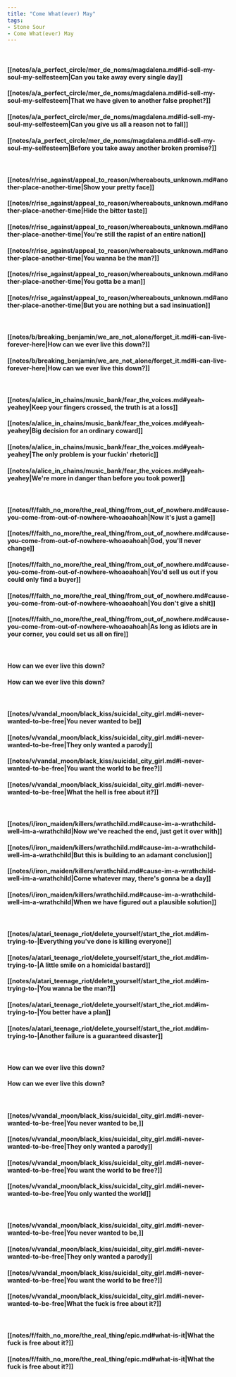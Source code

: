 ```yaml
---
title: "Come What(ever) May"
tags:
- Stone Sour
- Come What(ever) May
---
```

&nbsp;
#### [[notes/a/a_perfect_circle/mer_de_noms/magdalena.md#id-sell-my-soul-my-selfesteem|Can you take away every single day]]
#### [[notes/a/a_perfect_circle/mer_de_noms/magdalena.md#id-sell-my-soul-my-selfesteem|That we have given to another false prophet?]]
#### [[notes/a/a_perfect_circle/mer_de_noms/magdalena.md#id-sell-my-soul-my-selfesteem|Can you give us all a reason not to fall]]
#### [[notes/a/a_perfect_circle/mer_de_noms/magdalena.md#id-sell-my-soul-my-selfesteem|Before you take away another broken promise?]]
&nbsp;
#### [[notes/r/rise_against/appeal_to_reason/whereabouts_unknown.md#another-place-another-time|Show your pretty face]]
#### [[notes/r/rise_against/appeal_to_reason/whereabouts_unknown.md#another-place-another-time|Hide the bitter taste]]
#### [[notes/r/rise_against/appeal_to_reason/whereabouts_unknown.md#another-place-another-time|You're still the rapist of an entire nation]]
#### [[notes/r/rise_against/appeal_to_reason/whereabouts_unknown.md#another-place-another-time|You wanna be the man?]]
#### [[notes/r/rise_against/appeal_to_reason/whereabouts_unknown.md#another-place-another-time|You gotta be a man]]
#### [[notes/r/rise_against/appeal_to_reason/whereabouts_unknown.md#another-place-another-time|But you are nothing but a sad insinuation]]
&nbsp;
#### [[notes/b/breaking_benjamin/we_are_not_alone/forget_it.md#i-can-live-forever-here|How can we ever live this down?]]
#### [[notes/b/breaking_benjamin/we_are_not_alone/forget_it.md#i-can-live-forever-here|How can we ever live this down?]]
&nbsp;
#### [[notes/a/alice_in_chains/music_bank/fear_the_voices.md#yeah-yeahey|Keep your fingers crossed, the truth is at a loss]]
#### [[notes/a/alice_in_chains/music_bank/fear_the_voices.md#yeah-yeahey|Big decision for an ordinary coward]]
#### [[notes/a/alice_in_chains/music_bank/fear_the_voices.md#yeah-yeahey|The only problem is your fuckin' rhetoric]]
#### [[notes/a/alice_in_chains/music_bank/fear_the_voices.md#yeah-yeahey|We're more in danger than before you took power]]
&nbsp;
#### [[notes/f/faith_no_more/the_real_thing/from_out_of_nowhere.md#cause-you-come-from-out-of-nowhere-whoaoahoah|Now it's just a game]]
#### [[notes/f/faith_no_more/the_real_thing/from_out_of_nowhere.md#cause-you-come-from-out-of-nowhere-whoaoahoah|God, you'll never change]]
#### [[notes/f/faith_no_more/the_real_thing/from_out_of_nowhere.md#cause-you-come-from-out-of-nowhere-whoaoahoah|You'd sell us out if you could only find a buyer]]
#### [[notes/f/faith_no_more/the_real_thing/from_out_of_nowhere.md#cause-you-come-from-out-of-nowhere-whoaoahoah|You don't give a shit]]
#### [[notes/f/faith_no_more/the_real_thing/from_out_of_nowhere.md#cause-you-come-from-out-of-nowhere-whoaoahoah|As long as idiots are in your corner, you could set us all on fire]]
&nbsp;
#### How can we ever live this down?
#### How can we ever live this down?
&nbsp;
#### [[notes/v/vandal_moon/black_kiss/suicidal_city_girl.md#i-never-wanted-to-be-free|You never wanted to be]]
#### [[notes/v/vandal_moon/black_kiss/suicidal_city_girl.md#i-never-wanted-to-be-free|They only wanted a parody]]
#### [[notes/v/vandal_moon/black_kiss/suicidal_city_girl.md#i-never-wanted-to-be-free|You want the world to be free?]]
#### [[notes/v/vandal_moon/black_kiss/suicidal_city_girl.md#i-never-wanted-to-be-free|What the hell is free about it?]]
&nbsp;
#### [[notes/i/iron_maiden/killers/wrathchild.md#cause-im-a-wrathchild-well-im-a-wrathchild|Now we've reached the end, just get it over with]]
#### [[notes/i/iron_maiden/killers/wrathchild.md#cause-im-a-wrathchild-well-im-a-wrathchild|But this is building to an adamant conclusion]]
#### [[notes/i/iron_maiden/killers/wrathchild.md#cause-im-a-wrathchild-well-im-a-wrathchild|Come whatever may, there's gonna be a day]]
#### [[notes/i/iron_maiden/killers/wrathchild.md#cause-im-a-wrathchild-well-im-a-wrathchild|When we have figured out a plausible solution]]
&nbsp;
#### [[notes/a/atari_teenage_riot/delete_yourself/start_the_riot.md#im-trying-to-|Everything you've done is killing everyone]]
#### [[notes/a/atari_teenage_riot/delete_yourself/start_the_riot.md#im-trying-to-|A little smile on a homicidal bastard]]
#### [[notes/a/atari_teenage_riot/delete_yourself/start_the_riot.md#im-trying-to-|You wanna be the man?]]
#### [[notes/a/atari_teenage_riot/delete_yourself/start_the_riot.md#im-trying-to-|You better have a plan]]
#### [[notes/a/atari_teenage_riot/delete_yourself/start_the_riot.md#im-trying-to-|Another failure is a guaranteed disaster]]
&nbsp;
#### How can we ever live this down?
#### How can we ever live this down?
&nbsp;
#### [[notes/v/vandal_moon/black_kiss/suicidal_city_girl.md#i-never-wanted-to-be-free|You never wanted to be,]]
#### [[notes/v/vandal_moon/black_kiss/suicidal_city_girl.md#i-never-wanted-to-be-free|They only wanted a parody]]
#### [[notes/v/vandal_moon/black_kiss/suicidal_city_girl.md#i-never-wanted-to-be-free|You want the world to be free?]]
#### [[notes/v/vandal_moon/black_kiss/suicidal_city_girl.md#i-never-wanted-to-be-free|You only wanted the world]]
&nbsp;
#### [[notes/v/vandal_moon/black_kiss/suicidal_city_girl.md#i-never-wanted-to-be-free|You never wanted to be,]]
#### [[notes/v/vandal_moon/black_kiss/suicidal_city_girl.md#i-never-wanted-to-be-free|They only wanted a parody]]
#### [[notes/v/vandal_moon/black_kiss/suicidal_city_girl.md#i-never-wanted-to-be-free|You want the world to be free?]]
#### [[notes/v/vandal_moon/black_kiss/suicidal_city_girl.md#i-never-wanted-to-be-free|What the fuck is free about it?]]
&nbsp;
#### [[notes/f/faith_no_more/the_real_thing/epic.md#what-is-it|What the fuck is free about it?]]
#### [[notes/f/faith_no_more/the_real_thing/epic.md#what-is-it|What the fuck is free about it?]]
